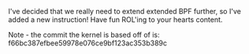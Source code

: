 I've decided that we really need to extend extended BPF further, so I've added a new instruction! Have fun ROL'ing to your hearts content.

Note - the commit the kernel is based off of is: f66bc387efbee59978e076ce9bf123ac353b389c

